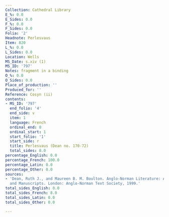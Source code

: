 ```yaml
---
Collection: Cathedral Library
E_%: 0.0
E_Sides: 0.0
F_%: 0.0
F_Sides: 0.0
Folia: '2'
Headnote: Perlesvaus
Item: 820
L_%: 0.0
L_Sides: 0.0
Location: Wells
MS_Date: s.xiv (1)
MS_ID: '797'
Notes: fragment in a binding
O_%: 0.0
O_Sides: 0.0
Place_of_production: ''
Produced_for: ''
Reference: Cosyn (ii)
contents:
- MS_ID: '797'
  end_folio: '4'
  end_side: v
  item: 1
  language: French
  ordinal_end: 8
  ordinal_start: 1
  start_folio: '1'
  start_side: r
  title: Perlesvaus (Dean no. 170-72)
  total_sides: 8.0
percentage_English: 0.0
percentage_French: 100.0
percentage_Latin: 0.0
percentage_Other: 0.0
sources:
- 'Dean, Ruth J., and Maureen B. M. Boulton. Anglo-Norman Literature: A Guide to Texts
  and Manuscripts. London: Anglo-Norman Text Society, 1999.'
total_sides_English: 0.0
total_sides_French: 8.0
total_sides_Latin: 0.0
total_sides_Other: 0.0

---
```

